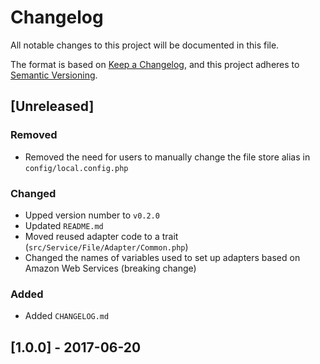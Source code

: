 # Changelog
All notable changes to this project will be documented in this file.

The format is based on [Keep a Changelog](https://keepachangelog.com/en/1.0.0/),
and this project adheres to [Semantic Versioning](https://semver.org/spec/v2.0.0.html).

## [Unreleased]
### Removed
- Removed the need for users to manually change the file store alias in `config/local.config.php`

### Changed
- Upped version number to `v0.2.0`
- Updated `README.md`
- Moved reused adapter code to a trait (`src/Service/File/Adapter/Common.php`)
- Changed the names of variables used to set up adapters based on Amazon Web Services (breaking change)

### Added
- Added `CHANGELOG.md`


## [1.0.0] - 2017-06-20